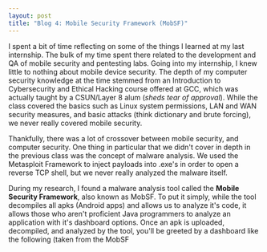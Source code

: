 ```yaml
---
layout: post
title: "Blog 4: Mobile Security Framework (MobSF)"
---
```


I spent a bit of time reflecting on some of the things I learned at my last internship. The bulk of my time spent there related to the development and QA of mobile security and pentesting labs. Going into my internship, I knew little to nothing about mobile device security. The depth of my computer security knowledge at the time stemmed from an Introduction to Cybersecurity and Ethical Hacking course offered at GCC, which was actually taught by a CSUN/Layer 8 alum (*sheds tear of approval*). While the class covered the basics such as Linux system permissions, LAN and WAN security measures, and basic attacks (think dictionary and brute forcing), we never really covered mobile security.

Thankfully, there was a lot of crossover between mobile security, and computer security. One thing in particular that we didn't cover in depth in the previous class was the concept of malware analysis. We used the Metasploit Framework to inject payloads into .exe's in order to open a reverse TCP shell, but we never really analyzed the malware itself. 

During my research, I found a malware analysis tool called the **Mobile Security Framework**, also known as MobSF. To put it simply, while the tool decompiles all apks (Android apps) and allows us to analyze it's code, it allows those who aren't proficient Java programmers to analyze an application with it's dashboard options. Once an apk is uploaded, decompiled, and analyzed by the tool, you'll be greeted by a dashboard like the following (taken from the MobSF
